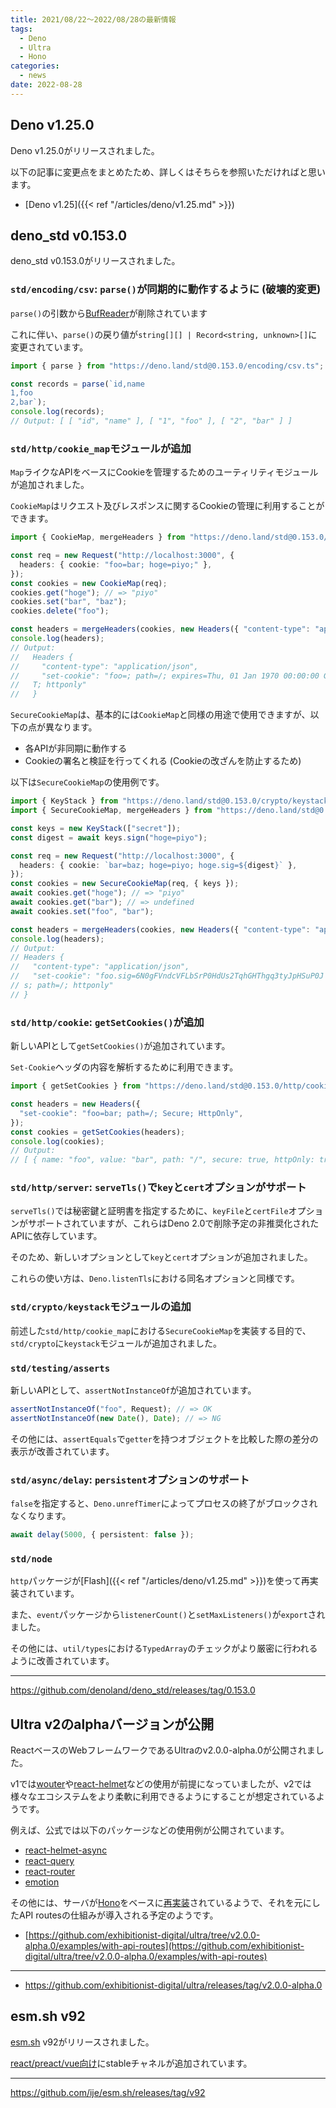 ```yaml
---
title: 2021/08/22〜2022/08/28の最新情報
tags:
  - Deno
  - Ultra
  - Hono
categories:
  - news
date: 2022-08-28
---
```


## Deno v1.25.0

Deno v1.25.0がリリースされました。

以下の記事に変更点をまとめたため、詳しくはそちらを参照いただければと思います。

- [Deno v1.25]({{< ref "/articles/deno/v1.25.md" >}})

## deno_std v0.153.0

deno_std v0.153.0がリリースされました。

### `std/encoding/csv`: `parse()`が同期的に動作するように (**破壊的変更**)

`parse()`の引数から[BufReader](https://deno.land/std@0.153.0/io/buffer.ts?s=BufReader)が削除されています

これに伴い、`parse()`の戻り値が`string[][] | Record<string, unknown>[]`に変更されています。
    
```typescript
import { parse } from "https://deno.land/std@0.153.0/encoding/csv.ts";

const records = parse(`id,name
1,foo
2,bar`);
console.log(records);
// Output: [ [ "id", "name" ], [ "1", "foo" ], [ "2", "bar" ] ]
```
    
   
### `std/http/cookie_map`モジュールが追加

`Map`ライクなAPIをベースにCookieを管理するためのユーティリティモジュールが追加されました。

`CookieMap`はリクエスト及びレスポンスに関するCookieの管理に利用することができます。

```typescript
import { CookieMap, mergeHeaders } from "https://deno.land/std@0.153.0/http/cookie_map.ts";

const req = new Request("http://localhost:3000", {
  headers: { cookie: "foo=bar; hoge=piyo;" },
});
const cookies = new CookieMap(req);
cookies.get("hoge"); // => "piyo"
cookies.set("bar", "baz");
cookies.delete("foo");

const headers = mergeHeaders(cookies, new Headers({ "content-type": "application/json" }));
console.log(headers);
// Output:
//   Headers {
//     "content-type": "application/json",
//     "set-cookie": "foo=; path=/; expires=Thu, 01 Jan 1970 00:00:00 GM
//   T; httponly"
//   }
```
    
`SecureCookieMap`は、基本的には`CookieMap`と同様の用途で使用できますが、以下の点が異なります。

* 各APIが非同期に動作する
* Cookieの署名と検証を行ってくれる (Cookieの改ざんを防止するため)

以下は`SecureCookieMap`の使用例です。

```ts
import { KeyStack } from "https://deno.land/std@0.153.0/crypto/keystack.ts";
import { SecureCookieMap, mergeHeaders } from "https://deno.land/std@0.153.0/http/cookie_map.ts";

const keys = new KeyStack(["secret"]);
const digest = await keys.sign("hoge=piyo");

const req = new Request("http://localhost:3000", {
  headers: { cookie: `bar=baz; hoge=piyo; hoge.sig=${digest}` },
});
const cookies = new SecureCookieMap(req, { keys });
await cookies.get("hoge"); // => "piyo"
await cookies.get("bar"); // => undefined
await cookies.set("foo", "bar");

const headers = mergeHeaders(cookies, new Headers({ "content-type": "application/json" }));
console.log(headers);
// Output:
// Headers {
//   "content-type": "application/json",
//   "set-cookie": "foo.sig=6N0gFVndcVFLbSrP0HdUs2TqhGHThgq3tyJpHSuP0J
// s; path=/; httponly"
// }
```
    
### `std/http/cookie`: `getSetCookies()`が追加

新しいAPIとして`getSetCookies()`が追加されています。

`Set-Cookie`ヘッダの内容を解析するために利用できます。

```typescript
import { getSetCookies } from "https://deno.land/std@0.153.0/http/cookie.ts";

const headers = new Headers({
  "set-cookie": "foo=bar; path=/; Secure; HttpOnly",
});
const cookies = getSetCookies(headers);
console.log(cookies);
// Output:
// [ { name: "foo", value: "bar", path: "/", secure: true, httpOnly: true } ]
```

### `std/http/server`: `serveTls()`で`key`と`cert`オプションがサポート

`serveTls()`では秘密鍵と証明書を指定するために、`keyFile`と`certFile`オプションがサポートされていますが、これらはDeno 2.0で削除予定の非推奨化されたAPIに依存しています。

そのため、新しいオプションとして`key`と`cert`オプションが追加されました。

これらの使い方は、`Deno.listenTls`における同名オプションと同様です。

### `std/crypto/keystack`モジュールの追加

前述した`std/http/cookie_map`における`SecureCookieMap`を実装する目的で、`std/crypto`に`keystack`モジュールが追加されました。

### `std/testing/asserts`

新しいAPIとして、`assertNotInstanceOf`が追加されています。

```typescript
assertNotInstanceOf("foo", Request); // => OK
assertNotInstanceOf(new Date(), Date); // => NG
```

その他には、`assertEquals`で`getter`を持つオブジェクトを比較した際の差分の表示が改善されています。

### `std/async/delay`: `persistent`オプションのサポート

`false`を指定すると、`Deno.unrefTimer`によってプロセスの終了がブロックされなくなります。
    
```typescript
await delay(5000, { persistent: false });
```

### `std/node`

`http`パッケージが[Flash]({{< ref "/articles/deno/v1.25.md" >}})を使って再実装されています。

また、`event`パッケージから`listenerCount()`と`setMaxListeners()`が`export`されました。

その他には、`util/types`における`TypedArray`のチェックがより厳密に行われるように改善されています。

---

https://github.com/denoland/deno_std/releases/tag/0.153.0

## Ultra v2のalphaバージョンが公開

ReactベースのWebフレームワークであるUltraのv2.0.0-alpha.0が公開されました。

v1では[wouter](https://github.com/exhibitionist-digital/ultra/blob/704e3d4aed5874a12280c2a0e4bb6b893a876632/src/render.ts#L5)や[react-helmet](https://github.com/exhibitionist-digital/ultra/blob/704e3d4aed5874a12280c2a0e4bb6b893a876632/src/render.ts#L6)などの使用が前提になっていましたが、v2では様々なエコシステムをより柔軟に利用できるようにすることが想定されているようです。

例えば、公式では以下のパッケージなどの使用例が公開されています。

- [react-helmet-async](https://github.com/exhibitionist-digital/ultra/tree/v2.0.0-alpha.0/examples/with-react-helmet-async)
- [react-query](https://github.com/exhibitionist-digital/ultra/tree/v2.0.0-alpha.0/examples/with-react-query)
- [react-router](https://github.com/exhibitionist-digital/ultra/tree/v2.0.0-alpha.0/examples/with-react-router)
- [emotion](https://github.com/exhibitionist-digital/ultra/tree/v2.0.0-alpha.0/examples/with-emotion)

その他には、サーバが[Hono](https://github.com/honojs/hono)をベースに[再実装](https://github.com/exhibitionist-digital/ultra/blob/261204f337d9755143b31dc2ed34a03c63ba1edc/lib/ultra.ts#L12)されているようで、それを元にしたAPI routesの仕組みが導入される予定のようです。

- [https://github.com/exhibitionist-digital/ultra/tree/v2.0.0-alpha.0/examples/with-api-routes](https://github.com/exhibitionist-digital/ultra/tree/v2.0.0-alpha.0/examples/with-api-routes)

---

- https://github.com/exhibitionist-digital/ultra/releases/tag/v2.0.0-alpha.0

## esm.sh v92

[esm.sh](https://github.com/ije/esm.sh) v92がリリースされました。

[react/preact/vue向け](https://github.com/ije/esm.sh/blob/1a0ab3d65a317c813c630ea23702fd14c546b1bd/server/build.go#L24-L28)にstableチャネルが追加されています。

---

https://github.com/ije/esm.sh/releases/tag/v92

